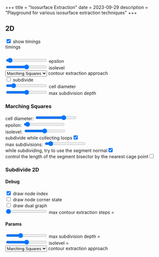 +++
title = "Isosurface Extraction"
date = 2023-09-29
description = "Playground for various isosurface extraction techniques"
+++

## 2D

<section id="isosurface-extraction-2d-content">
  <section class="controls">
    <div class="debugPerformance-control control">
      <input type="checkbox" value="1" checked> show timings
      <div class="performance-output shownBy-debugPerformance">
        timings
        <code><pre></pre></code>
      </div>
    </div>
    <div class="epsilon-control control">
      <input type="range" min="0.1" max="10" value="0.5" step="0.1"> epsilon
      <output></output>
    </div>
    <div class="isolevel-control control">
      <input type="range" min="-500" max="500" value="0.0" step="0.1"> isolevel
      <output></output>
    </div>
    <div class="contourExtractionApproach-control control">
      <select>
          <option value="marching-squares">Marching Squares</option>
          <option value="dual-contouring">Dual Contouring</option>
          <!-- <option value="surface-nets">Surface Nets (WIP)</option> -->
      </select>
      contour extraction approach
    </div>
    <div class="performSubdivision-control control">
      <input type="checkbox" value="1" >
      subdivide
    </div>
    <div class="cellDiameter-control control hiddenBy-performSubdivision">
      <input type="range" min="2" max="9" value="3"> cell diameter
      <output></output>
    </div>
    <div class="maxSubdivisionDepth-control control shownBy-performSubdivision">
      <input type="range" min="2" max="12" value="7"> max subdivision depth
      <output></output>
    </div>
  </section>
  <section class="center-align">
    <canvas width="1024" height="1024"></canvas>
  </section>
  <script type="module" src="2d/isosurface-extraction-2d.js"></script>
</section>

### Marching Squares
<section id="marching-squares-content">
  <section class="controls">
    <div class="cellDiameter-control control">
      cell diameter: <input type="range" min="2" max="9" value="7">
      <output></output>
    </div>
    <div class="epsilon-control control">
      epsilon: <input type="range" min="0.1" max="10" value="0.5" step="0.1">
      <output></output>
    </div>
    <div class="isolevel-control control">
      isolevel: <input type="range" min="-500" max="500" value="0.0" step="0.1">
      <output></output>
    </div>
    <div class="subdivideWhileCollectingLoops-control control">
      subdivide while collecting loops<input type="checkbox" value="1" checked />
    </div>
    <section class="indent">
      <div class="subdivideWhileCollectingLoopsMaxSubdivisions-control control">
        max subdivisions: <input type="range" min="0" max="100" value="10">
        <output></output>
      </div>
      <div class="subdivideWhileCollectingLoopsUseSegmentBisector-control control">
        while subdividing, try to use the segment normal<input type="checkbox" value="1" checked />
      </div>
      <div class="subdivideWhileCollectingLoopsUseBestCagePoint-control control">
        control the length of the segment bisector by the nearest cage point<input type="checkbox" value="1" />
      </div>
    </section>
  </section>
  <section class="center-align">
    <canvas width="1024" height="1024"></canvas>
  </section>
  <script type="module" src="old-marching-squares.js"></script>
</section>

### Subdivide 2D
<section id="subdivide-2d-content">
  <section class="controls">
    <h4>Debug</h4>
    <div class="indent">
      <div class="debugDrawNodeIndex-control control">
        <input type="checkbox" value="1" checked />
        <label>draw node index</label>
      </div>
      <div class="debugDrawNodeCornerState-control control">
        <input type="checkbox" value="1" /> draw node corner state
      </div>
      <div class="debugDrawDualGraph-control control">
        <input type="checkbox" value="1" /> draw dual graph
      </div>
      <div class="maxExtractionSteps-control control">
        <input type="range" min="-1" max="5000" value="-1"> max contour extraction steps =
        <output></output>
      </div>
    </div>
    <h4>Params</h4>
    <div class="indent">
      <div class="maxDepth-control control">
        <input type="range" min="0" max="15" value="5"> max subdivision depth =
        <output></output>
      </div>
      <div class="isolevel-control control">
        <input type="range" min="-500" max="500" value="0.0" step="0.1"> isolevel =
        <output></output>
      </div>
      <div class="contourExtractionApproach-control control">
        <select>
            <option value="marching-squares">Marching Squares</option>
            <option value="dual-contouring">Dual Contouring</option>
        </select>
        contour extraction approach
        <output></output>
      </div>
    </div>
  </section>
  <section class="center-align">
    <canvas width="1024" height="1024"></canvas>
  </section>
  <script type="module" src="old-subdivide.js"></script>
</section>